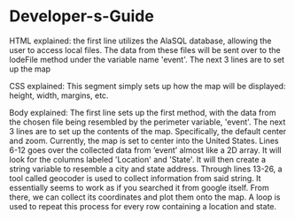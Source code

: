 # Developer-s-Guide
HTML explained:
the first line utilizes the AlaSQL database, allowing the user to access local files. The data from these files will be sent over to the lodeFile method under the variable name 'event'. The next 3 lines are to set up the map

CSS explained:
This segment simply sets up how the map will be displayed: height, width, margins, etc.

Body explained:
The first line sets up the first method, with the data from the chosen file being resembled by the perimeter variable, 'event'. The next 3 lines are to set up the contents of the map. Specifically, the default center and zoom. Currently, the map is set to center into the United States. Lines 6-12 goes over the collected data from ‘event’ almost like a 2D array. It will look for the columns labeled 'Location' and 'State'. It will then create a string variable to resemble a city and state address. Through lines 13-26, a tool called geocoder is used to collect information from said string. It essentially seems to work as if you searched it from google itself. From there, we can collect its coordinates and plot them onto the map. A loop is used to repeat this process for every row containing a location and state.
